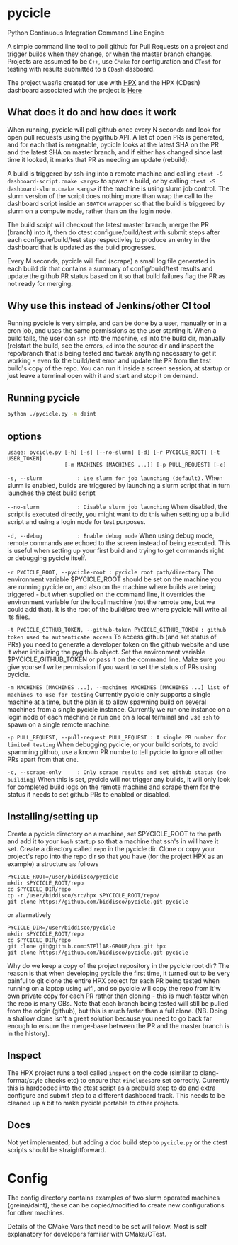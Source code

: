 # pycicle
Python Continuous Integration Command Line Engine

A simple command line tool to poll github for Pull Requests on a project and trigger builds when they change, 
or when the master branch changes. Projects are assumed to be `C++`, use `CMake` for configuration and `CTest` 
for testing with results submitted to a `CDash` dasboard. 

The project was/is created for use with [HPX](https://github.com/STEllAR-GROUP/hpx) 
and the HPX (CDash) dashboard associated with the project is [Here](http://cdash.cscs.ch/index.php?project=HPX)

## What does it do and how does it work
When running, pycicle will poll github once every N seconds and look for open pull requests using the pygithub API.
A list of open PRs is generated, and for each that is mergeable, pycicle looks at the latest SHA on the PR 
and the latest SHA on master branch, and if either has changed since last time it looked, 
it marks that PR as needing an update (rebuild).

A build is triggered by ssh-ing into a remote machine and calling `ctest -S dashboard-script.cmake <args>` 
to spawn a build, or by calling `ctest -S dashboard-slurm.cmake <args>` if the machine is using slurm job control. 
The slurm version of the script does nothing more than wrap the call to the dashboard script 
inside an `SBATCH` wrapper so that the build is triggered by slurm on a compute node, rather than on the login node. 

The build script will checkout the latest master branch, merge the PR (branch) into it,
then do ctest configure/build/test with submit steps after each configure/build/test step respectivley
to produce an entry in the dashboard that is updated as the build progresses.   

Every M seconds, pycicle will find (scrape) a small log file generated in each build dir that contains a summary
of config/build/test results and update the github PR status based on it so that build failures
flag the PR as not ready for merging.

## Why use this instead of Jenkins/other CI tool
Running pycicle is very simple, and can be done by a user, manually or in a cron job, and uses the 
same permissions as the user starting it. When a build fails, the user can `ssh` into the machine, `cd` into 
the build dir, manually (re)start the build, see the errors, `cd` into the source dir and inspect the repo/branch that 
is being tested and tweak anything necessary to get it working - even fix the build/test error and update the PR
from the test build's copy of the repo.
You can run it inside a screen session, at startup or just leave a terminal open with it and start and stop it
on demand.

## Running pycicle
```bash
python ./pycicle.py -m daint
```

## options
```
usage: pycicle.py [-h] [-s] [--no-slurm] [-d] [-r PYCICLE_ROOT] [-t USER_TOKEN]
                  [-m MACHINES [MACHINES ...]] [-p PULL_REQUEST] [-c]
```

`-s, --slurm           : Use slurm for job launching (default).`
When slurm is enabled, builds are triggered by launching a slurm script that in turn launches the ctest build script
  
`--no-slurm            : Disable slurm job launching`
When disabled, the script is executed directly, you might want to do this when setting up a build script 
and using a login node for test purposes.
  
`-d, --debug           : Enable debug mode`
When using debug mode, remote commands are echoed to the screen instead of being executed. This is useful
when setting up your first build and trying to get commands right or debugging pycicle itself.
  
`-r PYCICLE_ROOT, --pycicle-root : pycicle root path/directory`
The environment variable $PYCICLE_ROOT should be set on the machine you are running pycicle on, 
and also on the machine where builds are being triggered - but when supplied on the command line, 
it overrides the environment variable for the local machine (not the remote one, but we could add that). 
It is the root of the build/src tree where pycicle will write all its files.
  
`-t PYCICLE_GITHUB_TOKEN, --github-token PYCICLE_GITHUB_TOKEN : github token used to authenticate access`
To access github (and set status of PRs) you need to generate a developer token on the github website and use it 
when initializing the pygithub object. Set the environment variable $PYCICLE_GITHUB_TOKEN or pass it on the 
command line. 
Make sure you give yourself write permission if you want to set the status of PRs using pycicle.
                        
`-m MACHINES [MACHINES ...], --machines MACHINES [MACHINES ...] list of machines to use for testing`
Currently pycicle only supports a single machine at a time, but the plan is to allow spawning build on several 
machines from a single pycicle instance. Currently we run one instance on a login node of each machine or run 
one on a local terminal and use `ssh` to spawn on a single remote machine.

`-p PULL_REQUEST, --pull-request PULL_REQUEST : A single PR number for limited testing`
When debugging pycicle, or your build scripts, to avoid spamming github, use a known PR numbe to tell pycicle 
to ignore all other PRs apart from that one.

`-c, --scrape-only     : Only scrape results and set github status (no building)`
When this is set, pycicle will not trigger any builds, it will only look for completed build logs on the remote
machine and scrape them for the status it needs to set github PRs to enabled or disabled.

## Installing/setting up
Create a pycicle directory on a machine, set $PYCICLE_ROOT to the path and add it to your `bash` startup so that
a machine that ssh's in will have it set.
Create a directory called `repo` in the pycicle dir. Clone or copy your project's repo into the repo dir 
so that you have (for the project HPX as an example) a structure as follows
```
PYCICLE_ROOT=/user/biddisco/pycicle
mkdir $PYCICLE_ROOT/repo
cd $PYCICLE_DIR/repo
cp -r /user/biddisco/src/hpx $PYCICLE_ROOT/repo/
git clone https://github.com/biddisco/pycicle.git pycicle
```
or alternatively
```
PYCICLE_DIR=/user/biddisco/pycicle
mkdir $PYCICLE_ROOT/repo
cd $PYCICLE_DIR/repo
git clone git@github.com:STEllAR-GROUP/hpx.git hpx
git clone https://github.com/biddisco/pycicle.git pycicle
```
Why do we keep a copy of the project repository in the pycicle root dir? The reason is that when developing pycicle 
the first time, it turned out to be very painful to git clone the entire HPX project for each PR being tested 
when running on a laptop using wifi, and so pycicle will copy the repo from it'w own private copy for each PR
rather than cloning - this is much faster when the repo is many GBs. Note that each branch being tested will still
be pulled from the origin (github), but this is much faster than a full clone. 
(NB. Doing a shallow clone isn't a great solution because you need to go back far enough to ensure the merge-base 
between the PR and the master branch is in the history).

## Inspect
The HPX project runs a tool called `inspect` on the code (similar to clang-format/style checks etc) to ensure
that `#includes`are set correctly. Currently this is hardcoded into the ctest script as a prebuild step to do
and extra configure and submit step to a different dashboard track. This needs to be cleaned up a bit to make 
pycicle portable to other projects.

## Docs
Not yet implemented, but adding a doc build step to `pycicle.py` or the ctest scripts should be straightforward.

# Config
The config directory contains examples of two slurm operated machines {greina/daint}, these can be 
copied/modified to create new configurations for other machines.

Details of the CMake Vars that need to be set will follow. Most is self explanatory for developers
familiar with CMake/CTest.


